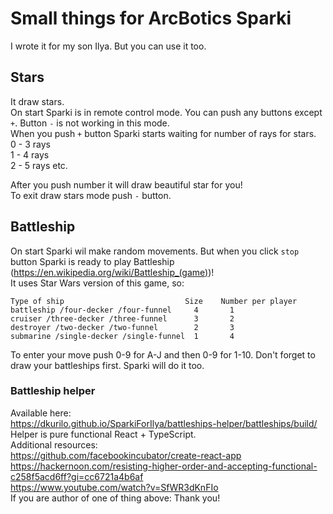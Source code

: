 # Small things for ArcBotics Sparki
I wrote it for my son Ilya. But you can use it too.  

## Stars
It draw stars.  
On start Sparki is in remote control mode. You can push any buttons except `+`. Button `-` is not working in this mode.  
When you push `+` button Sparki starts waiting for number of rays for stars.  
0 - 3 rays  
1 - 4 rays  
2 - 5 rays
etc.  
  
After you push number it will draw beautiful star for you!  
To exit draw stars mode push `-` button.

## Battleship
On start Sparki wil make random movements. But when you click `stop` button Sparki is ready to play Battleship (https://en.wikipedia.org/wiki/Battleship_(game))!  
It uses Star Wars version of this game, so:  
```
Type of ship                           Size    Number per player
battleship /four-decker /four-funnel     4       1
cruiser /three-decker /three-funnel      3       2
destroyer /two-decker /two-funnel        2       3
submarine /single-decker /single-funnel  1       4
```

To enter your move push 0-9 for A-J and then 0-9 for 1-10.
Don't forget to draw your battleships first. Sparki will do it too.  

### Battleship helper
Available here:  
https://dkurilo.github.io/SparkiForIlya/battleships-helper/battleships/build/  
Helper is pure functional React + TypeScript.  
Additional resources:  
https://github.com/facebookincubator/create-react-app  
https://hackernoon.com/resisting-higher-order-and-accepting-functional-c258f5acd6ff?gi=cc6721a4b6af  
https://www.youtube.com/watch?v=SfWR3dKnFIo  
If you are author of one of thing above: Thank you!  
